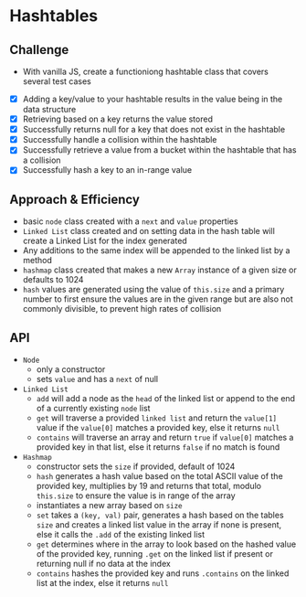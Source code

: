 # Hashtables

## Challenge

- With vanilla JS, create a functioniong hashtable class that covers several test cases
- [X] Adding a key/value to your hashtable results in the value being in the data structure
- [X] Retrieving based on a key returns the value stored
- [X] Successfully returns null for a key that does not exist in the hashtable
- [X] Successfully handle a collision within the hashtable
- [X] Successfully retrieve a value from a bucket within the hashtable that has a collision
- [X] Successfully hash a key to an in-range value

## Approach & Efficiency

- basic `node` class created with a `next` and `value` properties
- `Linked List` class created and on setting data in the hash table will create a Linked List for the index generated
- Any additions to the same index will be appended to the linked list by a method
- `hashmap` class created that makes a new `Array` instance of a given size or defaults to 1024
- `hash` values are generated using the value of `this.size` and a primary number to first ensure the values are in the given range but are also not commonly divisible, to prevent high rates of collision

## API

- `Node`
  - only a constructor 
  - sets `value` and has a `next` of null
- `Linked List`
  - `add` will add a node as the `head` of the linked list or append to the end of a currently existing `node` list
  - `get` will traverse a provided `linked list` and return the `value[1]` value if the `value[0]` matches a provided key, else it returns `null`
  - `contains` will traverse an array and return `true` if `value[0]` matches a provided key in that list, else it returns `false` if no match is found
- `Hashmap`
  - constructor sets the `size` if provided, default of 1024
  - `hash` generates a hash value based on the total ASCII value of the provided key, multiplies by 19 and returns that total, modulo `this.size` to ensure the value is in range of the array
  - instantiates a new array based on `size`
  - `set` takes a `(key, val)` pair, generates a hash based on the tables `size` and creates a linked list value in the array if none is present, else it calls the `.add` of the existing linked list
  - `get` determines where in the array to look based on the hashed value of the provided key, running `.get` on the linked list if present or returning null if no data at the index
  - `contains` hashes the provided key and runs `.contains` on the linked list at the index, else it returns `null`